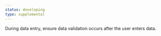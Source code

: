 ```yaml
---
status: developing
type: supplemental
---
```


During data entry, ensure data validation occurs after the user enters data.